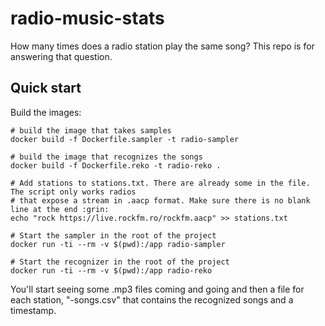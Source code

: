 # radio-music-stats
How many times does a radio station play the same song? This repo is for answering that question.

## Quick start

Build the images:
```shell
# build the image that takes samples
docker build -f Dockerfile.sampler -t radio-sampler

# build the image that recognizes the songs
docker build -f Dockerfile.reko -t radio-reko .

# Add stations to stations.txt. There are already some in the file. The script only works radios
# that expose a stream in .aacp format. Make sure there is no blank line at the end :grin:
echo "rock https://live.rockfm.ro/rockfm.aacp" >> stations.txt

# Start the sampler in the root of the project
docker run -ti --rm -v $(pwd):/app radio-sampler

# Start the recognizer in the root of the project
docker run -ti --rm -v $(pwd):/app radio-reko
```

You'll start seeing some .mp3 files coming and going and then a file for each station,
"<station-name>-songs.csv" that contains the recognized songs and a timestamp.
